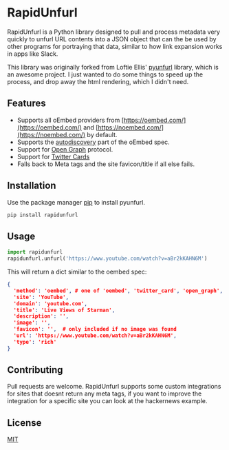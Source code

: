 # RapidUnfurl

RapidUnfurl is a Python library designed to pull and process metadata very quickly to unfurl URL contents into a JSON object that can the be used by other programs for portraying that data, similar to how link expansion works in apps like Slack.

This library was originally forked from Loftie Ellis' [pyunfurl](https://github.com/lpellis/pyunfurl) library, which is an awesome project.  I just wanted to do some things to speed up the process, and drop away the html rendering, which I didn't need.

## Features

* Supports all oEmbed providers from [https://oembed.com/](https://oembed.com/) and [https://noembed.com/](https://noembed.com/) by default.
* Supports the [autodiscovery](https://oembed.com/#section4) part of the oEmbed spec.
* Support for [Open Graph](https://ogp.me/) protocol.
* Support for [Twitter Cards](https://developer.twitter.com/en/docs/tweets/optimize-with-cards/overview/abouts-cards.html)
* Falls back to Meta tags and the site favicon/title if all else fails.

## Installation

Use the package manager [pip](https://pip.pypa.io/en/stable/) to install pyunfurl.

```bash
pip install rapidunfurl
```

## Usage

```python
import rapidunfurl
rapidunfurl.unfurl('https://www.youtube.com/watch?v=aBr2kKAHN6M') 
```

This will return a dict similar to the oembed spec:

```json
{
  'method': 'oembed', # one of 'oembed', 'twitter_card', 'open_graph', 'meta_tags', 'custom'
  'site': 'YouTube', 
  'domain': 'youtube.com', 
  'title': 'Live Views of Starman', 
  'description': '', 
  'image': '', 
  'favicon': '',  # only included if no image was found 
  'url': 'https://www.youtube.com/watch?v=aBr2kKAHN6M', 
  'type': 'rich'
}
```

## Contributing

Pull requests are welcome. RapidUnfurl supports some custom integrations for sites that doesnt return any meta tags, if you want to improve the integration for a specific site you can look at the hackernews example.

## License

[MIT](https://choosealicense.com/licenses/mit/)
